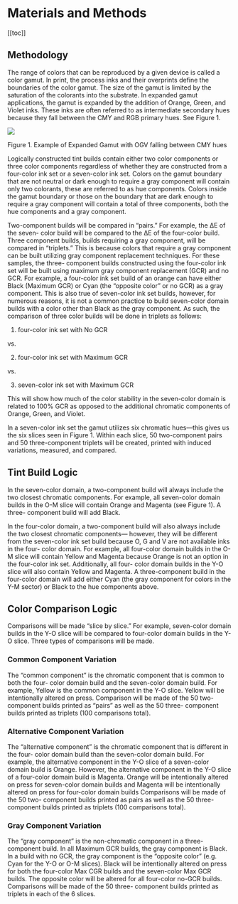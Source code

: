 # Materials and Methods

[[toc]]

## Methodology

The range of colors that can be reproduced by a given device is called a color gamut. In print, the process inks and their overprints define the boundaries of the color gamut. The size
of the gamut is limited by the saturation of the colorants into the substrate. In expanded gamut applications, the gamut is expanded by the addition of Orange, Green, and Violet inks. These inks are often referred to as intermediate secondary hues because they fall between the CMY and RGB primary hues. See Figure 1.

![](/figures/figure-1.png)

Figure 1. Example of Expanded Gamut with OGV falling between CMY hues

Logically constructed tint builds contain either two color components or three color components regardless of whether they are constructed from a four-color ink set or a seven-color ink set. Colors on the gamut boundary that are not neutral or dark enough to require a gray component will contain only two colorants, these are referred to as hue components. Colors inside the gamut boundary or those on the boundary that are dark enough to require a gray component will contain a total of three components, both the hue components and a gray component.

Two-component builds will be compared in “pairs.” For example, the ΔE of the seven- color build will be compared to the ΔE of the four-color build. Three component builds, builds requiring a gray component, will be compared in “triplets.” This is because colors that require a gray component can be built utilizing gray component replacement techniques. For these samples, the three- component builds constructed using the four-color ink set will be built using maximum gray component replacement (GCR) and no GCR. For example, a four-color ink set build of an orange can have either Black (Maximum GCR) or Cyan (the “opposite color” or no GCR) as a gray component. This is also true of seven-color ink set builds, however, for numerous reasons, it is not a common practice to build seven-color domain builds with a color other than Black as the gray component. As such, the comparison of three color builds will be done in triplets as follows:

1. four-color ink set with No GCR

vs.

2. four-color ink set with Maximum GCR

vs.

3. seven-color ink set with Maximum GCR

This will show how much of the color stability in the seven-color domain is related to 100% GCR as opposed to the additional chromatic components of Orange, Green, and Violet.

In a seven-color ink set the gamut utilizes six chromatic hues—this gives us the six slices seen in Figure 1. Within each slice, 50 two-component pairs and 50 three-component triplets will be created, printed with induced variations, measured, and compared.

## Tint Build Logic

In the seven-color domain, a two-component build will always include the two closest chromatic components. For example, all seven-color domain builds in the O-M slice will contain Orange and Magenta (see Figure 1). A three- component build will add Black.

In the four-color domain, a two-component build will also always include the two closest chromatic components— however, they will be different from the seven-color ink set build because O, G and V are not available inks in the four- color domain. For example, all four-color domain builds in the O-M slice will contain Yellow and Magenta because Orange is not an option in the four-color ink set. Additionally, all four- color domain builds in the Y-O slice will also contain Yellow and Magenta. A three-component build in the four-color domain will add either Cyan (the gray component for colors in the Y-M sector) or Black to the hue components above.

## Color Comparison Logic
Comparisons will be made “slice by slice.” For example, seven-color domain builds in the Y-O slice will be compared to four-color domain builds in the Y-O slice. Three types of comparisons will be made.

### Common Component Variation
The “common component” is the chromatic component that is common to both the four- color domain build and the seven-color domain build. For example, Yellow is the common component in the Y-O slice. Yellow will be intentionally altered on press. Comparison will be made of the 50 two- component builds printed as “pairs” as well as the 50 three- component builds printed as triplets (100 comparisons total).

### Alternative Component Variation
The “alternative component” is the chromatic component that is different in the four- color domain build than the seven-color domain build. For example, the alternative component in the Y-O slice of a seven-color domain build is Orange. However, the alternative component in the Y-O slice of a four-color domain build is Magenta. Orange will be intentionally altered on press for seven-color domain builds and Magenta will be intentionally altered on press for four-color domain builds Comparisons will be made of the 50 two- component builds printed as pairs as well as the 50 three- component builds printed as triplets (100 comparisons total).

### Gray Component Variation
The “gray component” is the non-chromatic component in a three-component build. In all Maximum GCR builds, the gray component is Black. In a build with no GCR, the gray component is the “opposite color” (e.g. Cyan for the Y-O or O-M slices). Black will be intentionally altered on press for both the four-color Max CGR builds and the seven-color Max GCR builds. The opposite color will be altered for all four-color no-GCR builds. Comparisons will be made of the 50 three- component builds printed as triplets in each of the 6 slices.

